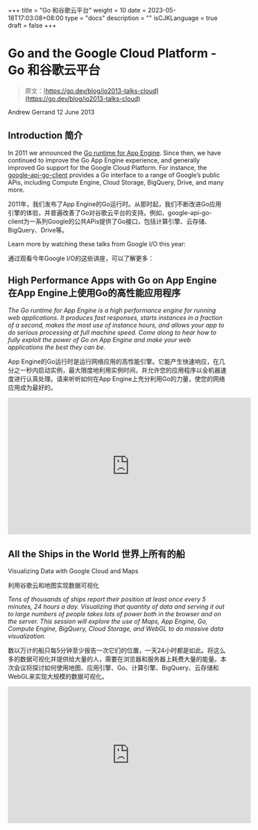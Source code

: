 +++
title = "Go 和谷歌云平台"
weight = 10
date = 2023-05-18T17:03:08+08:00
type = "docs"
description = ""
isCJKLanguage = true
draft = false
+++

# Go and the Google Cloud Platform - Go 和谷歌云平台

> 原文：[https://go.dev/blog/io2013-talks-cloud](https://go.dev/blog/io2013-talks-cloud)

Andrew Gerrand
12 June 2013

## Introduction 简介

In 2011 we announced the [Go runtime for App Engine](https://developers.google.com/appengine/docs/go/overview). Since then, we have continued to improve the Go App Engine experience, and generally improved Go support for the Google Cloud Platform. For instance, the [google-api-go-client](http://code.google.com/p/google-api-go-client) provides a Go interface to a range of Google’s public APis, including Compute Engine, Cloud Storage, BigQuery, Drive, and many more.

2011年，我们发布了App Engine的Go运行时。从那时起，我们不断改进Go应用引擎的体验，并普遍改善了Go对谷歌云平台的支持。例如，google-api-go-client为一系列Google的公共APis提供了Go接口，包括计算引擎、云存储、BigQuery、Drive等。

Learn more by watching these talks from Google I/O this year:

通过观看今年Google I/O的这些讲座，可以了解更多：

## High Performance Apps with Go on App Engine 在App Engine上使用Go的高性能应用程序

*The Go runtime for App Engine is a high performance engine for* *running web applications. It produces fast responses,* *starts instances in a fraction of a second, makes the most use* *of instance hours, and allows your app to do serious processing* *at full machine speed.* *Come along to hear how to fully exploit the power of Go on App* *Engine and make your web applications the best they can be.*

App Engine的Go运行时是运行网络应用的高性能引擎。它能产生快速响应，在几分之一秒内启动实例，最大限度地利用实例时间，并允许您的应用程序以全机器速度进行认真处理。请来听听如何在App Engine上充分利用Go的力量，使您的网络应用成为最好的。

<iframe src="https://www.youtube.com/embed/fc25ihfXhbg" width="560" height="315" frameborder="0" allowfullscreen="" mozallowfullscreen="" webkitallowfullscreen="" style="box-sizing: border-box;"></iframe>

## All the Ships in the World 世界上所有的船

Visualizing Data with Google Cloud and Maps

利用谷歌云和地图实现数据可视化

*Tens of thousands of ships report their position at least once* *every 5 minutes, 24 hours a day.* *Visualizing that quantity of data and serving it out to large* *numbers of people takes lots of power both in the browser and on the server.* *This session will explore the use of Maps,* *App Engine, Go, Compute Engine, BigQuery, Cloud Storage,* *and WebGL to do massive data visualization.*

数以万计的船只每5分钟至少报告一次它们的位置，一天24小时都是如此。将这么多的数据可视化并提供给大量的人，需要在浏览器和服务器上耗费大量的能量。本次会议将探讨如何使用地图、应用引擎、Go、计算引擎、BigQuery、云存储和WebGL来实现大规模的数据可视化。

<iframe src="https://www.youtube.com/embed/MT7cd4M9vzs" width="560" height="315" frameborder="0" allowfullscreen="" mozallowfullscreen="" webkitallowfullscreen="" style="box-sizing: border-box;"></iframe>
